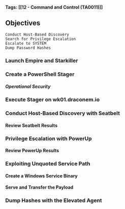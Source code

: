 #### Tags: [[12 - Command and Control (TA0011)]]

## Objectives
    Conduct Host-Based Discovery
    Search for Privilege Escalation
    Escalate to SYSTEM
    Dump Password Hashes

### Launch Empire and Starkiller


### Create a PowerShell Stager


##### Operational Security


### Execute Stager on wk01.draconem.io


### Conduct Host-Based Discovery with Seatbelt


#### Review Seatbelt Results


### Privilege Escalation with PowerUp


#### Review PowerUp Results


### Exploiting Unquoted Service Path
#### Create a Windows Service Binary

#### Serve and Transfer the Payload


### Dump Hashes with the Elevated Agent


